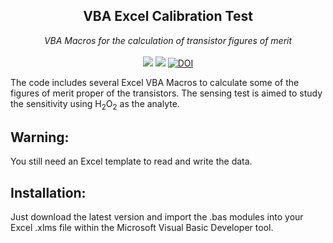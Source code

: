 <h2 align="center">VBA Excel Calibration Test</h2>
<p align="center">
<i>VBA Macros for the calculation of transistor figures of merit</i>
<br>
<br>
<a href="./LICENSE.md"><img src="https://img.shields.io/badge/license-MIT-blue.svg"></a>
<a href="https://github.com/andriandreo/labExcelForms/releases"><img src="https://img.shields.io/github/v/release/andriandreo/labExcelForms"></a>
<a href="https://doi.org/10.5281/zenodo.5472104"><img src="https://zenodo.org/badge/DOI/10.5281/zenodo.5472104.svg" alt="DOI"></a>
</p>

The code includes several Excel VBA Macros to calculate some of the figures of merit proper of the transistors. The sensing test is aimed to study the sensitivity using H<sub>2</sub>O<sub>2</sub> as the analyte.

## Warning:

You still need an Excel template to read and write the data.

## Installation:

Just download the latest version and import the .bas modules into your Excel .xlms file within the Microsoft Visual Basic Developer tool.
